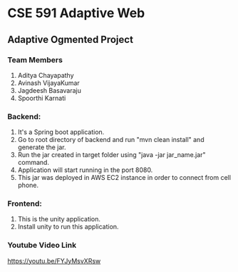 # CSE 591 Adaptive Web

## Adaptive Ogmented Project

### Team Members
1. Aditya Chayapathy
2. Avinash VijayaKumar
3. Jagdeesh Basavaraju
4. Spoorthi Karnati

### Backend:
1. It's a Spring boot application.
2. Go to root directory of backend and run "mvn clean install" and generate the jar.
3. Run the jar created in target folder using "java -jar jar_name.jar" command.
4. Application will start running in the port 8080.
5. This jar was deployed in AWS EC2 instance in order to connect from cell phone.

### Frontend:
1. This is the unity application.
2. Install unity to run this application.

### Youtube Video Link
https://youtu.be/FYJyMsvXRsw
